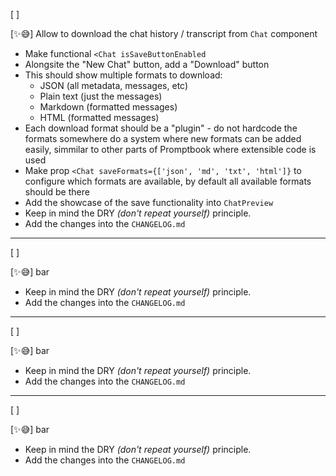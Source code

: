[ ]

[✨😅] Allow to download the chat history / transcript from `Chat` component

-   Make functional `<Chat isSaveButtonEnabled`
-   Alongsite the "New Chat" button, add a "Download" button
-   This should show multiple formats to download:
    -   JSON (all metadata, messages, etc)
    -   Plain text (just the messages)
    -   Markdown (formatted messages)
    -   HTML (formatted messages)
-   Each download format should be a "plugin" - do not hardcode the formats somewhere do a system where new formats can be added easily, simmilar to other parts of Promptbook where extensible code is used
-   Make prop `<Chat saveFormats={['json', 'md', 'txt', 'html']}` to configure which formats are available, by default all available formats should be there
-   Add the showcase of the save functionality into `ChatPreview`
-   Keep in mind the DRY _(don't repeat yourself)_ principle.
-   Add the changes into the `CHANGELOG.md`

---

[ ]

[✨😅] bar

-   Keep in mind the DRY _(don't repeat yourself)_ principle.
-   Add the changes into the `CHANGELOG.md`

---

[ ]

[✨😅] bar

-   Keep in mind the DRY _(don't repeat yourself)_ principle.
-   Add the changes into the `CHANGELOG.md`

---

[ ]

[✨😅] bar

-   Keep in mind the DRY _(don't repeat yourself)_ principle.
-   Add the changes into the `CHANGELOG.md`
